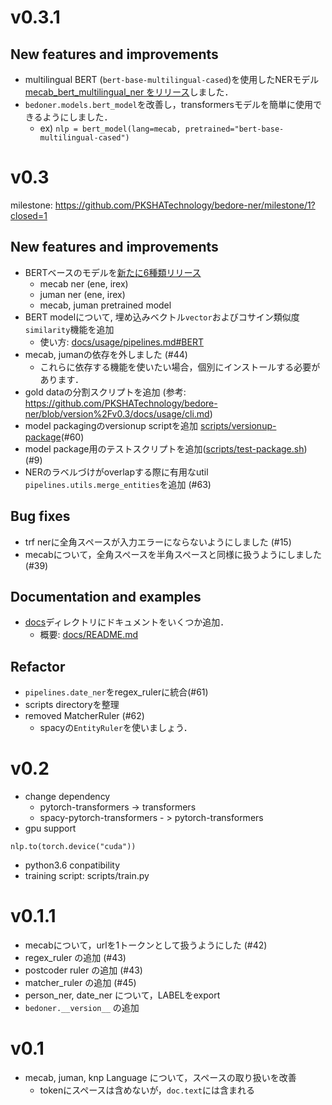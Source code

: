 # v0.3.1

##  New features and improvements

- multilingual BERT (`bert-base-multilingual-cased`)を使用したNERモデル [mecab_bert_multilingual_ner をリリース](https://github.com/PKSHATechnology/bedore-ner/releases/tag/v0.3.1.dev0)しました．
- `bedoner.models.bert_model`を改善し，transformersモデルを簡単に使用できるようにしました．
  - ex) `nlp = bert_model(lang=mecab, pretrained="bert-base-multilingual-cased")`

# v0.3

milestone: https://github.com/PKSHATechnology/bedore-ner/milestone/1?closed=1

##  New features and improvements

- BERTベースのモデルを[新たに6種類リリース](https://github.com/PKSHATechnology/bedore-ner/releases/tag/v0.3.0.dev2)
  - mecab ner (ene, irex)
  - juman ner (ene, irex)
  - mecab, juman pretrained model
- BERT modelについて, 埋め込みベクトル`vector`およびコサイン類似度`similarity`機能を追加
  - 使い方: [docs/usage/pipelines.md#BERT](./docs/usage/pipelines.md#BERT)
- mecab, jumanの依存を外しました (#44)
  - これらに依存する機能を使いたい場合，個別にインストールする必要があります．
- gold dataの分割スクリプトを追加 (参考: https://github.com/PKSHATechnology/bedore-ner/blob/version%2Fv0.3/docs/usage/cli.md)
- model packagingのversionup scriptを追加 [scripts/versionup-package](scripts/versionup-package)(#60)
- model package用のテストスクリプトを追加([scripts/test-package.sh](./scripts/test-package.sh)) (#9)
- NERのラベルづけがoverlapする際に有用なutil `pipelines.utils.merge_entities`を追加 (#63)
 
## Bug fixes

- trf nerに全角スペースが入力エラーにならないようにしました (#15)
- mecabについて，全角スペースを半角スペースと同様に扱うようにしました (#39)

## Documentation and examples

- [docs](./docs)ディレクトリにドキュメントをいくつか追加．
  - 概要: [docs/README.md](./docs/README.md)

## Refactor

- `pipelines.date_ner`をregex_rulerに統合(#61)
- scripts directoryを整理
- removed MatcherRuler (#62)
  - spacyの`EntityRuler`を使いましょう．

# v0.2

- change dependency
  - pytorch-transformers -> transformers
  - spacy-pytorch-transformers - > pytorch-transformers
- gpu support

```
nlp.to(torch.device("cuda"))
```

- python3.6 conpatibility
- training script: scripts/train.py

# v0.1.1

- mecabについて，urlを1トークンとして扱うようにした (#42)
- regex_ruler の追加 (#43)
- postcoder ruler の追加 (#43)
- matcher_ruler の追加 (#45)
- person_ner, date_ner について，LABELをexport
- `bedoner.__version__` の追加

# v0.1

- mecab, juman, knp Language について，スペースの取り扱いを改善
  - tokenにスペースは含めないが，`doc.text`には含まれる